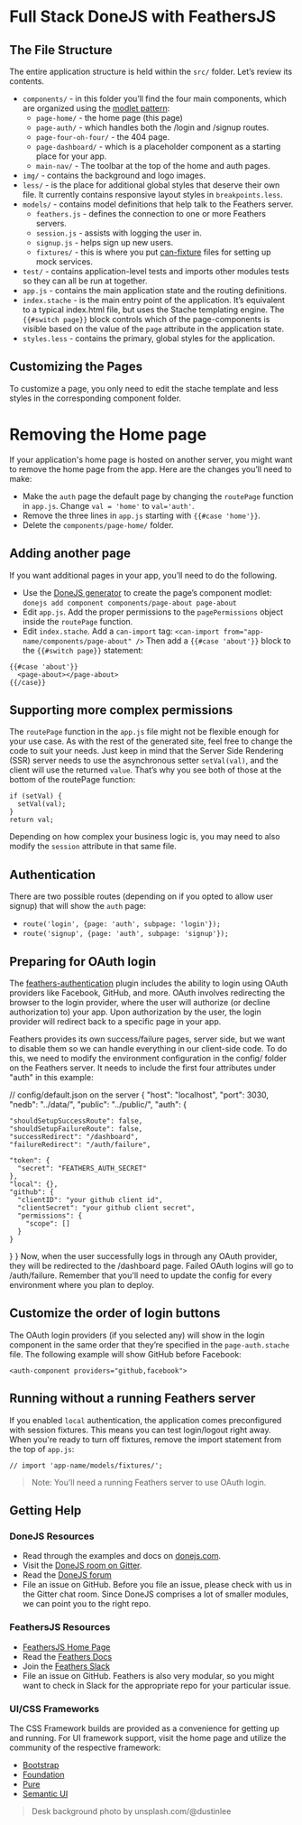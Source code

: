# Full Stack DoneJS with FeathersJS

## The File Structure
The entire application structure is held within the `src/` folder. Let’s review its contents.

- `components/` - in this folder you’ll find the four main components, which are organized using the [modlet pattern](http://blog.bitovi.com/modlet-workflows/):
	- `page-home/` - the home page (this page)
	- `page-auth/` - which handles both the /login and /signup routes.
	- `page-four-oh-four/` - the 404 page.
	- `page-dashboard/` - which is a placeholder component as a starting place for your app.
	- `main-nav/` - The toolbar at the top of the home and auth pages.
- `img/` - contains the background and logo images.
- `less/` - is the place for additional global styles that deserve their own file. It currently contains responsive layout styles in `breakpoints.less`.
- `models/` - contains model definitions that help talk to the Feathers server.
	- `feathers.js` - defines the connection to one or more Feathers servers.
	- `session.js` - assists with logging the user in.
	- `signup.js` - helps sign up new users.
	- `fixtures/` - this is where you put [can-fixture](http://canjs.github.io/canjs/doc/can-fixture.html) files for setting up mock services.
- `test/` - contains application-level tests and imports other modules tests so they can all be run at together.
- `app.js` - contains the main application state and the routing definitions.
- `index.stache` - is the main entry point of the application. It’s equivalent to a typical index.html file, but uses the Stache templating engine. The `{{#switch page}}` block controls which of the page-components is visible based on the value of the `page` attribute in the application state.
- `styles.less` - contains the primary, global styles for the application.

## Customizing the Pages
To customize a page, you only need to edit the stache template and less styles in the corresponding component folder.

# Removing the Home page
If your application's home page is hosted on another server, you might want to remove the home page from the app. Here are the changes you’ll need to make:

- Make the `auth` page the default page by changing the `routePage` function in `app.js`. Change `val = 'home'` to `val='auth'`.
- Remove the three lines in `app.js` starting with `{{#case 'home'}}`.
- Delete the `components/page-home/` folder.

## Adding another page
If you want additional pages in your app, you’ll need to do the following.

- Use the [DoneJS generator](https://donejs.com/Apis.html#section=section_Generators) to create the page’s component modlet: `donejs add component components/page-about page-about`
- Edit `app.js`. Add the proper permissions to the `pagePermissions` object inside the `routePage` function.
- Edit `index.stache`. Add a `can-import` tag: `<can-import from="app-name/components/page-about" />` Then add a `{{#case 'about'}}` block to the `{{#switch page}}` statement:

```
{{#case 'about'}}
  <page-about></page-about>
{{/case}}
```

## Supporting more complex permissions
The `routePage` function in the `app.js` file might not be flexible enough for your use case. As with the rest of the generated site, feel free to change the code to suit your needs. Just keep in mind that the Server Side Rendering (SSR) server needs to use the asynchronous setter `setVal(val)`, and the client will use the returned `value`. That’s why you see both of those at the bottom of the routePage function:

```
if (setVal) {
  setVal(val);
}
return val;
```

Depending on how complex your business logic is, you may need to also modify the `session` attribute in that same file.

## Authentication
There are two possible routes (depending on if you opted to allow user signup) that will show the `auth` page: 
- `route('login', {page: 'auth', subpage: 'login'});`
- `route('signup', {page: 'auth', subpage: 'signup'});`

## Preparing for OAuth login

The [feathers-authentication](https://github.com/feathersjs/feathers-authentication) plugin includes the ability to login using OAuth providers like Facebook, GitHub, and more. OAuth involves redirecting the browser to the login provider, where the user will authorize (or decline authorization to) your app. Upon authorization by the user, the login provider will redirect back to a specific page in your app.

Feathers provides its own success/failure pages, server side, but we want to disable them so we can handle everything in our client-side code. To do this, we need to modify the environment configuration in the config/ folder on the Feathers server. It needs to include the first four attributes under "auth" in this example:

// config/default.json on the server
{
  "host": "localhost",
  "port": 3030,
  "nedb": "../data/",
  "public": "../public/",
  "auth": {

    "shouldSetupSuccessRoute": false,
    "shouldSetupFailureRoute": false,
    "successRedirect": "/dashboard",
    "failureRedirect": "/auth/failure",

    "token": {
      "secret": "FEATHERS_AUTH_SECRET"
    },
    "local": {},
    "github": {
      "clientID": "your github client id",
      "clientSecret": "your github client secret",
      "permissions": {
        "scope": []
      }
    }
  }
}
Now, when the user successfully logs in through any OAuth provider, they will be redirected to the /dashboard page. Failed OAuth logins will go to /auth/failure. Remember that you'll need to update the config for every environment where you plan to deploy.

## Customize the order of login buttons

The OAuth login providers (if you selected any) will show in the login component in the same order that they’re specified in the `page-auth.stache` file. The following example will show GitHub before Facebook:

```
<auth-component providers="github,facebook">
```

## Running without a running Feathers server
If you enabled `local` authentication, the application comes preconfigured with session fixtures.  This means you can test login/logout right away.  When you're ready to turn off fixtures, remove the import statement from the top of `app.js`: 

```
// import 'app-name/models/fixtures/';
```
> Note: You'll need a running Feathers server to use OAuth login.

## Getting Help
### DoneJS Resources
- Read through the examples and docs on [donejs.com](donejs.com).
- Visit the [DoneJS room on Gitter](https://gitter.im/donejs/donejs).
- Read the [DoneJS forum](http://forums.donejs.com/)
- File an issue on GitHub. Before you file an issue, please check with us in the Gitter chat room. Since DoneJS comprises a lot of smaller modules, we can point you to the right repo.

### FeathersJS Resources
- [FeathersJS Home Page](http://feathersjs.com)
- Read the [Feathers Docs](https://docs.feathersjs.com)
- Join the [Feathers Slack](http://slack.feathersjs.com/)
- File an issue on GitHub. Feathers is also very modular, so you might want to check in Slack for the appropriate repo for your particular issue.

### UI/CSS Frameworks
The CSS Framework builds are provided as a convenience for getting up and running.  For UI framework support, visit the home page and utilize the community of the respective framework:
- [Bootstrap](http://getbootstrap.com/)
- [Foundation](http://foundation.zurb.com/)
- [Pure](http://purecss.io/)
- [Semantic UI](http://semantic-ui.com/)

> Desk background photo by unsplash.com/@dustinlee